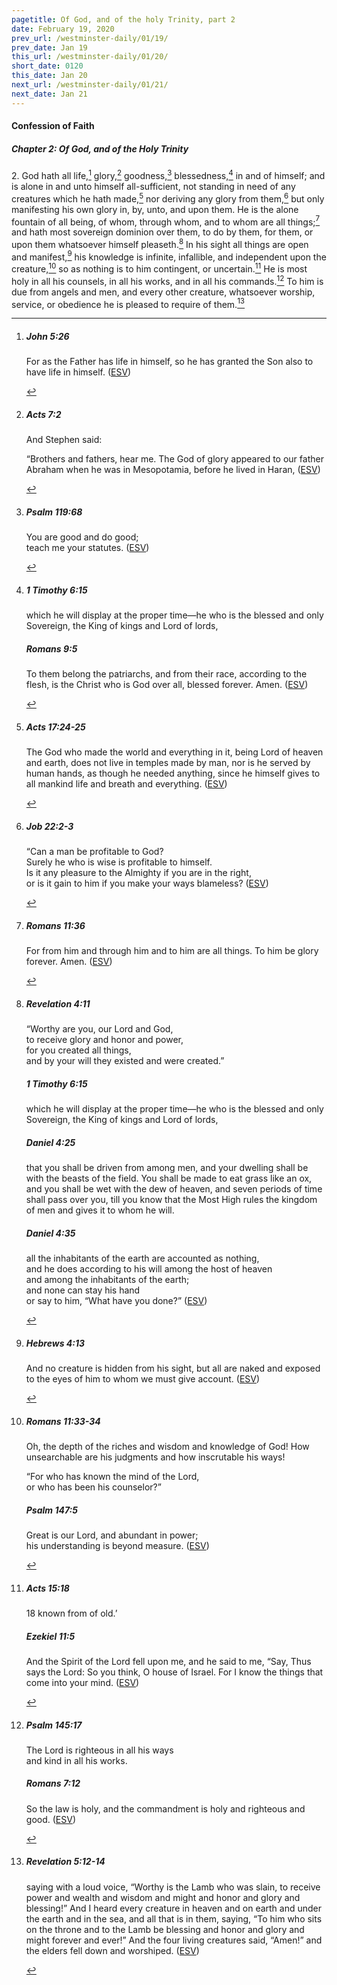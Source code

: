 ```yaml
---
pagetitle: Of God, and of the holy Trinity, part 2
date: February 19, 2020
prev_url: /westminster-daily/01/19/
prev_date: Jan 19
this_url: /westminster-daily/01/20/
short_date: 0120
this_date: Jan 20
next_url: /westminster-daily/01/21/
next_date: Jan 21
---
```


#### Confession of Faith

##### Chapter 2: Of God, and of the Holy Trinity

2\. God hath all life,[^fnref:wcf1] glory,[^fnref:wcf2] goodness,[^fnref:wcf3] blessedness,[^fnref:wcf4] in and of himself; and is alone in and unto himself all-sufficient, not standing in need of any creatures which he hath made,[^fnref:wcf5] nor deriving any glory from them,[^fnref:wcf6] but only manifesting his own glory in, by, unto, and upon them. He is the alone fountain of all being, of whom, through whom, and to whom are all things;[^fnref:wcf7] and hath most sovereign dominion over them, to do by them, for them, or upon them whatsoever himself pleaseth.[^fnref:wcf8] In his sight all things are open and manifest,[^fnref:wcf9] his knowledge is infinite, infallible, and independent upon the creature,[^fnref:wcf10] so as nothing is to him contingent, or uncertain.[^fnref:wcf11] He is most holy in all his counsels, in all his works, and in all his commands.[^fnref:wcf12] To him is due from angels and men, and every other creature, whatsoever worship, service, or obedience he is pleased to require of them.[^fnref:wcf13]

[^fnref:wcf1]: <div class="esv"><h5>John 5:26</h5> <div class="esv-text"><p id="p43005026.01-1"><span class="woc">For as the Father has life in himself, so he has granted the Son also to have life in himself.</span>  (<a href="http://www.esv.org" class="copyright">ESV</a>)</p> </div> </div>

[^fnref:wcf2]: <div class="esv"><h5>Acts 7:2</h5> <div class="esv-text"><p id="p44007002.01-1">And Stephen said:</p> <p id="p44007002.04-1">&#8220;Brothers and fathers, hear me. The God of glory appeared to our father Abraham when he was in Mesopotamia, before he lived in Haran,  (<a href="http://www.esv.org" class="copyright">ESV</a>)</p> </div> </div>

[^fnref:wcf3]: <div class="esv"><h5>Psalm 119:68</h5> <div class="esv-text"><div class="block-indent"> <p class="line-group" id="p19119068.01-1">You are good and do good;<br /> <span class="indent"></span>teach me your statutes.  (<a href="http://www.esv.org" class="copyright">ESV</a>)</p> </div> </div> </div>

[^fnref:wcf4]: <div class="esv"><h5>1 Timothy 6:15</h5> <div class="esv-text"><p id="p54006015.01-1">which he will display at the proper time&#8212;he who is the blessed and only Sovereign, the King of kings and Lord of lords,</p> </div><h5>Romans 9:5</h5> <div class="esv-text"><p id="p45009005.01-2">To them belong the patriarchs, and from their race, according to the flesh, is the Christ who is God over all, blessed forever. Amen.  (<a href="http://www.esv.org" class="copyright">ESV</a>)</p> </div> </div>

[^fnref:wcf5]: <div class="esv"><h5>Acts 17:24-25</h5> <div class="esv-text"><p id="p44017024.01-1">The God who made the world and everything in it, being Lord of heaven and earth, does not live in temples made by man, nor is he served by human hands, as though he needed anything, since he himself gives to all mankind life and breath and everything.  (<a href="http://www.esv.org" class="copyright">ESV</a>)</p> </div> </div>

[^fnref:wcf6]: <div class="esv"><h5>Job 22:2-3</h5> <div class="esv-text"><div class="block-indent"> <p class="line-group" id="p18022002.01-1">&#8220;Can a man be profitable to God?<br /> <span class="indent"></span>Surely he who is wise is profitable to himself.<br />  Is it any pleasure to the Almighty if you are in the right,<br /> <span class="indent"></span>or is it gain to him if you make your ways blameless?  (<a href="http://www.esv.org" class="copyright">ESV</a>)</p> </div> </div> </div>

[^fnref:wcf7]: <div class="esv"><h5>Romans 11:36</h5> <div class="esv-text"><p class="same-paragraph" id="p45011036.01-1">For from him and through him and to him are all things. To him be glory forever. Amen.  (<a href="http://www.esv.org" class="copyright">ESV</a>)</p> </div> </div>

[^fnref:wcf8]: <div class="esv"><h5>Revelation 4:11</h5> <div class="esv-text"><div class="block-indent"> <p class="line-group" id="p66004011.01-1">&#8220;Worthy are you, our Lord and God,<br /> <span class="indent"></span>to receive glory and honor and power,<br /> for you created all things,<br /> <span class="indent"></span>and by your will they existed and were created.&#8221;</p> </div> </div><h5>1 Timothy 6:15</h5> <div class="esv-text"><p id="p54006015.01-2">which he will display at the proper time&#8212;he who is the blessed and only Sovereign, the King of kings and Lord of lords,</p> </div><h5>Daniel 4:25</h5> <div class="esv-text"><p id="p27004025.01-3">that you shall be driven from among men, and your dwelling shall be with the beasts of the field. You shall be made to eat grass like an ox, and you shall be wet with the dew of heaven, and seven periods of time shall pass over you, till you know that the Most High rules the kingdom of men and gives it to whom he will.</p> </div><h5>Daniel 4:35</h5> <div class="esv-text"><div class="block-indent"> <p class="line-group" id="p27004035.01-4">all the inhabitants of the earth are accounted as nothing,<br /> <span class="indent"></span>and he does according to his will among the host of heaven<br /> <span class="indent"></span>and among the inhabitants of the earth;<br /> and none can stay his hand<br /> <span class="indent"></span>or say to him, &#8220;What have you done?&#8221;  (<a href="http://www.esv.org" class="copyright">ESV</a>)</p> </div> </div> </div>

[^fnref:wcf9]: <div class="esv"><h5>Hebrews 4:13</h5> <div class="esv-text"><p id="p58004013.01-1">And no creature is hidden from his sight, but all are naked and exposed to the eyes of him to whom we must give account.  (<a href="http://www.esv.org" class="copyright">ESV</a>)</p> </div> </div>

[^fnref:wcf10]: <div class="esv"><h5>Romans 11:33-34</h5> <div class="esv-text"><p id="p45011033.01-1">Oh, the depth of the riches and wisdom and knowledge of God! How unsearchable are his judgments and how inscrutable his ways!</p>  <div class="block-indent"> <p class="line-group" id="p45011034.01-1">&#8220;For who has known the mind of the Lord,<br /> <span class="indent"></span>or who has been his counselor?&#8221;</p> </div> </div><h5>Psalm 147:5</h5> <div class="esv-text"><div class="block-indent"> <p class="line-group" id="p19147005.01-2">Great is our Lord, and abundant in power;<br /> <span class="indent"></span>his understanding is beyond measure.  (<a href="http://www.esv.org" class="copyright">ESV</a>)</p> </div> </div> </div>

[^fnref:wcf11]: <div class="esv"><h5>Acts 15:18</h5> <div class="esv-text"><div class="block-indent"> <p class="line-group" id="p44015018.01-1"><span class="verse-num inline" id="v44015018-1">18&nbsp;</span>known from of old.&#8217;</p> </div> </div><h5>Ezekiel 11:5</h5> <div class="esv-text"><p id="p26011005.01-2">And the Spirit of the <span class="small-caps">Lord</span> fell upon me, and he said to me, &#8220;Say, Thus says the <span class="small-caps">Lord</span>: So you think, O house of Israel. For I know the things that come into your mind.  (<a href="http://www.esv.org" class="copyright">ESV</a>)</p> </div> </div>

[^fnref:wcf12]: <div class="esv"><h5>Psalm 145:17</h5> <div class="esv-text"><div class="block-indent"> <p class="line-group" id="p19145017.01-1">The <span class="small-caps">Lord</span> is righteous in all his ways<br /> <span class="indent"></span>and kind in all his works.</p> </div> </div><h5>Romans 7:12</h5> <div class="esv-text"><p id="p45007012.01-2">So the law is holy, and the commandment is holy and righteous and good.  (<a href="http://www.esv.org" class="copyright">ESV</a>)</p> </div> </div>

[^fnref:wcf13]: <div class="esv"><h5>Revelation 5:12-14</h5> <div class="esv-text"><p id="p66005012.01-1">saying with a loud voice, &#8220;Worthy is the Lamb who was slain, to receive power and wealth and wisdom and might and honor and glory and blessing!&#8221; And I heard every creature in heaven and on earth and under the earth and in the sea, and all that is in them, saying, &#8220;To him who sits on the throne and to the Lamb be blessing and honor and glory and might forever and ever!&#8221; And the four living creatures said, &#8220;Amen!&#8221; and the elders fell down and worshiped.  (<a href="http://www.esv.org" class="copyright">ESV</a>)</p> </div> </div>

